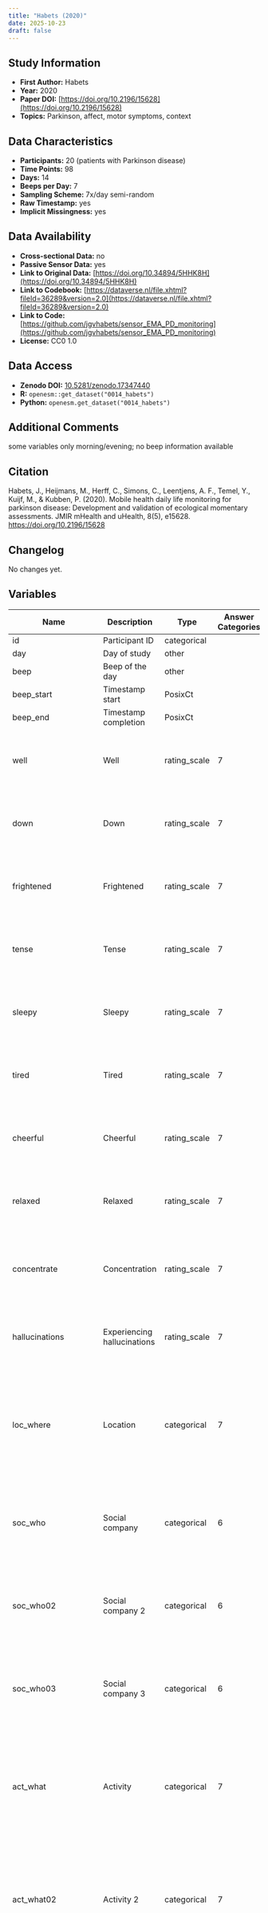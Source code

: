 ```yaml
---
title: "Habets (2020)"
date: 2025-10-23
draft: false
---
```



## Study Information

- **First Author:** Habets
- **Year:** 2020
- **Paper DOI:** [https://doi.org/10.2196/15628](https://doi.org/10.2196/15628)
- **Topics:** Parkinson, affect, motor symptoms, context

## Data Characteristics

- **Participants:** 20 (patients with Parkinson disease)
- **Time Points:** 98
- **Days:** 14
- **Beeps per Day:** 7
- **Sampling Scheme:** 7x/day semi-random
- **Raw Timestamp:** yes
- **Implicit Missingness:** yes

## Data Availability

- **Cross-sectional Data:** no
- **Passive Sensor Data:** yes
- **Link to Original Data:** [https://doi.org/10.34894/5HHK8H](https://doi.org/10.34894/5HHK8H)
- **Link to Codebook:** [https://dataverse.nl/file.xhtml?fileId=36289&version=2.0](https://dataverse.nl/file.xhtml?fileId=36289&version=2.0)
- **Link to Code:** [https://github.com/jgvhabets/sensor_EMA_PD_monitoring](https://github.com/jgvhabets/sensor_EMA_PD_monitoring)
- **License:** CC0 1.0

## Data Access

- **Zenodo DOI:** [10.5281/zenodo.17347440](https://doi.org/10.5281/zenodo.17347440)
- **R:** `openesm::get_dataset("0014_habets")`
- **Python:** `openesm.get_dataset("0014_habets")`

## Additional Comments

some variables only morning/evening; no beep information available


## Citation

Habets, J., Heijmans, M., Herff, C., Simons, C., Leentjens, A. F., Temel, Y., Kuijf, M., & Kubben, P. (2020). Mobile health daily life monitoring for parkinson disease: Development and validation of ecological momentary assessments. JMIR mHealth and uHealth, 8(5), e15628. https://doi.org/10.2196/15628




## Changelog

No changes yet.

## Variables

| Name | Description | Type | Answer Categories | Details | Labels | Transformation | Source | Assessment Type | Construct | Comments |
|------|-------------|------|------------------|---------|--------|----------------|--------|----------------|----------|----------|
| id | Participant ID | categorical |  |  |  |  |  |  |  |  |
| day | Day of study | other |  |  |  |  |  |  |  |  |
| beep | Beep of the day | other |  |  |  |  |  |  |  |  |
| beep_start | Timestamp start | PosixCt |  |  |  |  |  |  |  |  |
| beep_end | Timestamp completion | PosixCt |  |  |  |  |  |  |  |  |
| well | Well | rating_scale | 7 | I feel well | 1 = not at all<br>7 = very |  | Parkinson Disease Ecological Momentary Assessment Questionnaire | ESM | positive affect, affect |  |
| down | Down | rating_scale | 7 | I feel down | 1 = not at all<br>7 = very |  | Parkinson Disease Ecological Momentary Assessment Questionnaire | ESM | negative affect, affect |  |
| frightened | Frightened | rating_scale | 7 | I feel frightened | 1 = not at all<br>7 = very |  | Parkinson Disease Ecological Momentary Assessment Questionnaire | ESM | fear, negative affect, affect, neuroticism, big five |  |
| tense | Tense | rating_scale | 7 | I feel tense | 1 = not at all<br>7 = very |  | Parkinson Disease Ecological Momentary Assessment Questionnaire | ESM | tense, negative affect, affect, neuroticism, big five |  |
| sleepy | Sleepy | rating_scale | 7 | I feel sleepy | 1 = not at all<br>7 = very |  | Parkinson Disease Ecological Momentary Assessment Questionnaire | ESM | fatigue, negative affect, affect |  |
| tired | Tired | rating_scale | 7 | I am tired | 1 = not at all<br>7 = very |  | Parkinson Disease Ecological Momentary Assessment Questionnaire | ESM | tiredness, negative affect, affect, biological, psychopathology |  |
| cheerful | Cheerful | rating_scale | 7 | I feel cheerful | 1 = not at all<br>7 = very |  | Parkinson Disease Ecological Momentary Assessment Questionnaire | ESM | cheerfulness, positive affect, affect |  |
| relaxed | Relaxed | rating_scale | 7 | I feel relaxed | 1 = not at all<br>7 = very |  | Parkinson Disease Ecological Momentary Assessment Questionnaire | ESM | relaxation, positive affect, affect, neuroticism, big five |  |
| concentrate | Concentration | rating_scale | 7 | I can concentrate well | 1 = not at all<br>7 = very |  | Parkinson Disease Ecological Momentary Assessment Questionnaire | ESM | concentration, cognitive functioning, nonmotor symptoms, parkinson disease, |  |
| hallucinations | Experiencing hallucinations | rating_scale | 7 | I experience hallucinations | 1 = not at all<br>7 = very |  | Parkinson Disease Ecological Momentary Assessment Questionnaire | ESM | hallucinations, nonmotor symptoms, parkinson disease |  |
| loc_where | Location | categorical | 7 | I am at... | 10 = Home<br>20 = Family's<br>25 = Friends<br>30 = Work<br>55 = A public place<br>70 = Traveling<br>90 = Somewhere else |  | Parkinson Disease Ecological Momentary Assessment Questionnaire | ESM | location, context |  |
| soc_who | Social company | categorical | 6 | I am with... | 00 = Nobody<br>10 = Partner<br>27 = Family<br>30 = Friends<br>40 = Colleagues<br>50 = Strangers |  | Parkinson Disease Ecological Momentary Assessment Questionnaire | ESM | interaction partner, social interaction, context |  |
| soc_who02 | Social company 2 | categorical | 6 | I am with... | 00 = Nobody<br>10 = Partner<br>27 = Family<br>30 = Friends<br>40 = Colleagues<br>50 = Strangers |  | Parkinson Disease Ecological Momentary Assessment Questionnaire | ESM | interaction partner, social interaction, context |  |
| soc_who03 | Social company 3 | categorical | 6 | I am with... | 00 = Nobody<br>10 = Partner<br>27 = Family<br>30 = Friends<br>40 = Colleagues<br>50 = Strangers |  | Parkinson Disease Ecological Momentary Assessment Questionnaire | ESM | interaction partner, social interaction, context |  |
| act_what | Activity | categorical | 7 | What was I doing (just before the beep)? | 01 = resting<br>10 = working<br>20 = housekeeping or house jobs<br>40 = leisure<br>41 = sports<br>89 = something else<br>00 = nothing |  | Parkinson Disease Ecological Momentary Assessment Questionnaire | ESM | activity, context |  |
| act_what02 | Activity 2 | categorical | 7 | What was I doing (just before the beep)? | 01 = resting<br>10 = working<br>20 = housekeeping or house jobs<br>40 = leisure<br>41 = sports<br>89 = something else<br>00 = nothing |  | Parkinson Disease Ecological Momentary Assessment Questionnaire | ESM | activity, context |  |
| act_what03 | Activity 3 | categorical | 7 | What was I doing (just before the beep)? | 01 = resting<br>10 = working<br>20 = housekeeping or house jobs<br>40 = leisure<br>41 = sports<br>89 = something else<br>00 = nothing |  | Parkinson Disease Ecological Momentary Assessment Questionnaire | ESM | activity, context |  |
| act_problemless | Activity without problems | rating_scale | 7 | I can do this (my current activity) without hinder | 1 = not at all<br>7 = very |  | Parkinson Disease Ecological Momentary Assessment Questionnaire | ESM | activity interference, general motor function |  |
| mobility_well | Comfortable mobility | rating_scale | 7 | I am comfortable walking and standing | 1 = not at all<br>7 = very |  | Parkinson Disease Ecological Momentary Assessment Questionnaire | ESM | walking and standing comfort, general motor function |  |
| sit_still | Sitting still easily | rating_scale | 7 | I can sit or stand still easily | 1 = not at all<br>7 = very |  | Parkinson Disease Ecological Momentary Assessment Questionnaire | ESM | ability to stay still, general motor function |  |
| speech_well | Speaking easily | rating_scale | 7 | I can speak easily | 1 = not at all<br>7 = very |  | Parkinson Disease Ecological Momentary Assessment Questionnaire | ESM | speech ability, general motor function |  |
| walk_well | Walking easily | rating_scale | 7 | I can walk easily | 1 = not at all<br>7 = very |  | Parkinson Disease Ecological Momentary Assessment Questionnaire | ESM | walking ability,  general motor function |  |
| tremor | Tremor | rating_scale | 7 | I experience tremor | 1 = not at all<br>7 = very |  | Parkinson Disease Ecological Momentary Assessment Questionnaire | ESM | tremor, motor symptoms, parkinson disease |  |
| slowness | Slowness | rating_scale | 7 | I experience slowness | 1 = not at all<br>7 = very |  | Parkinson Disease Ecological Momentary Assessment Questionnaire | ESM | slowness, motor symptoms, parkinson disease |  |
| stiffness | Stiffness | rating_scale | 7 | I experience stiffness | 1 = not at all<br>7 = very |  | Parkinson Disease Ecological Momentary Assessment Questionnaire | ESM | stiffness, motor symptoms, parkinson disease |  |
| muscle_tension | Muscle tension | rating_scale | 7 | I experience tensioned muscles | 1 = not at all<br>7 = very |  | Parkinson Disease Ecological Momentary Assessment Questionnaire | ESM | tensioned muscles, motor symptoms, parkinson disease |  |
| dyskinesia | Dyskinesia | rating_scale | 7 | I experience dyskinesia | 1 = not at all<br>7 = very |  | Parkinson Disease Ecological Momentary Assessment Questionnaire | ESM | dyskinesia, motor symptoms, parkinson disease |  |
| parkinson_onoff | Parkinson state | categorical | 4 | Currently, I feel... | 1 = Off<br>2 = Changing from off towards on<br>3 = On<br>4 = Changing from on to off |  | Parkinson Disease Ecological Momentary Assessment Questionnaire | ESM | ON/OFF state, medication effect, mediation, parkinson disease |  |
| parkinson_medication | Parkinson medication taken | categorical | 3 | I took Parkinson medication since the last beep | 1 = Yes<br>2 = No<br>3 = I don't know |  | Parkinson Disease Ecological Momentary Assessment Questionnaire | ESM | parkinson medication, medication, parkinson disease |  |
| beep_disturbing | Beep disturbance | rating_scale | 7 | This beep was disturbing | 1 = not at all<br>7 = very |  | Parkinson Disease Ecological Momentary Assessment Questionnaire | ESM | ESM disturbance, reactivity |  |
| mor_slept_well | Slept well | rating_scale | 7 | I slept well<br>Morning only | 1 = not at all<br>7 = very |  | Parkinson Disease Ecological Momentary Assessment Questionnaire | Daily | sleep quality, sleep |  |
| mor_often_awake | Waking up often | rating_scale | 7 | I woke up often<br>Morning only | 1 = not at all<br>7 = very |  | Parkinson Disease Ecological Momentary Assessment Questionnaire | Daily | sleep continuity, sleep quality, sleep |  |
| mor_rested | Feeling rested | rating_scale | 7 | I feel rested<br>Morning only | 1 = not at all<br>7 = very |  | Parkinson Disease Ecological Momentary Assessment Questionnaire | Daily | feeling rested, sleep quality, sleep |  |
| mor_tired_phys | Physically tired | rating_scale | 7 | I feel physicaly tired<br>Morning only | 1 = not at all<br>7 = very |  | Parkinson Disease Ecological Momentary Assessment Questionnaire | Daily | phyiscal fatigue, fatigue, biological |  |
| mor_tired_ment | Mentally tired | rating_scale | 7 | I feel mentally tired<br>Morning only | 1 = not at all<br>7 = very |  | Parkinson Disease Ecological Momentary Assessment Questionnaire | Daily | mental fatigue, fatigue, negative affect, affect |  |
| eve_many_offs | Many off-periods | rating_scale | 7 | I had many off-periods today<br>Evening only | 1 = not at all<br>7 = very | off-moment severity during the day is calculated as the average of eve_many_offs and eve_long_offs | Parkinson Disease Ecological Momentary Assessment Questionnaire | Daily | off-period frequency, medication effect, medication, parkinson disease |  |
| eve_long_offs | Long off-periods | rating_scale | 7 | I had long off-periods today<br>Evening only | 1 = not at all<br>7 = very |  | Parkinson Disease Ecological Momentary Assessment Questionnaire | Daily | off-period frequency, medication effect, medication, parkinson disease |  |
| eve_walk_well | Walking well | rating_scale | 7 | Walkig went well today<br>Evening only | 1 = not at all<br>7 = very |  | Parkinson Disease Ecological Momentary Assessment Questionnaire | Daily | walking ability,  general motor function |  |
| eve_clothing | Changing clothes well | rating_scale | 7 | Chaning clothes went well today<br>Evening only | 1 = not at all<br>7 = very |  | Parkinson Disease Ecological Momentary Assessment Questionnaire | Daily | dressing ability, general motor function |  |
| eve_eat_well | Eating well | rating_scale | 7 | Eating went well today<br>Evening only | 1 = not at all<br>7 = very |  | Parkinson Disease Ecological Momentary Assessment Questionnaire | Daily | eating ability, general motor function |  |
| eve_personalcare | Personal care well | rating_scale | 7 | Doing my personal care went well today<br>Evening only | 1 = not at all<br>7 = very |  | Parkinson Disease Ecological Momentary Assessment Questionnaire | Daily | personal care ability, general motor function |  |
| eve_household | Household activities well | rating_scale | 7 | Doing household activities went well today<br>Evening only | 1 = not at all<br>7 = very |  | Parkinson Disease Ecological Momentary Assessment Questionnaire | Daily | ability to do chores, general motor function |  |
| eve_tired | Tired today | rating_scale | 7 |  | 1 = not at all<br>7 = very |  | Parkinson Disease Ecological Momentary Assessment Questionnaire | Daily | tiredness, fatigue, negative affect, affect |  |
